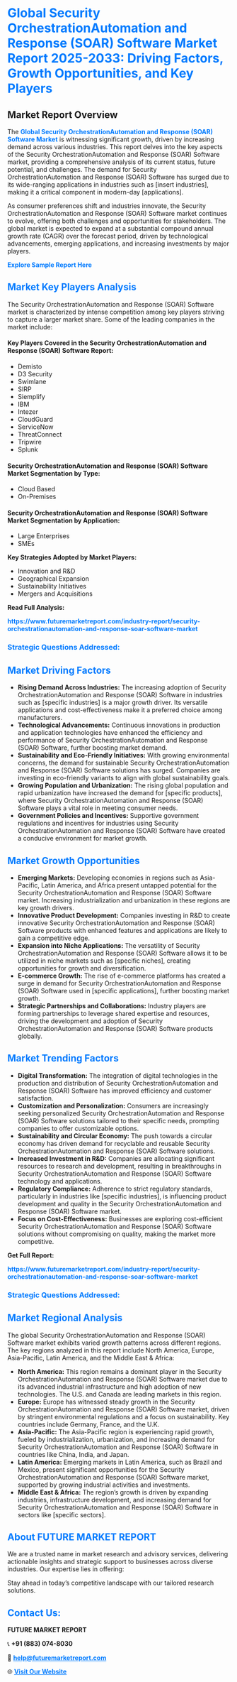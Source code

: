 <h1 style="color: #007BFF;">Global Security OrchestrationAutomation and Response (SOAR) Software Market Report 2025-2033: Driving Factors, Growth Opportunities, and Key Players</h1>

<section id="overview">
<h2>Market Report Overview</h2>
<p>The <a href="https://www.futuremarketreport.com/industry-report/security-orchestrationautomation-and-response-soar-software-market" style="color: #007BFF; text-decoration: none;"><strong>Global Security OrchestrationAutomation and Response (SOAR) Software Market</strong></a> is witnessing significant growth, driven by increasing demand across various industries. This report delves into the key aspects of the Security OrchestrationAutomation and Response (SOAR) Software market, providing a comprehensive analysis of its current status, future potential, and challenges. The demand for Security OrchestrationAutomation and Response (SOAR) Software has surged due to its wide-ranging applications in industries such as [insert industries], making it a critical component in modern-day [applications].</p>
<p>As consumer preferences shift and industries innovate, the Security OrchestrationAutomation and Response (SOAR) Software market continues to evolve, offering both challenges and opportunities for stakeholders. The global market is expected to expand at a substantial compound annual growth rate (CAGR) over the forecast period, driven by technological advancements, emerging applications, and increasing investments by major players.</p>
</section>

<section id="overview">
<p><a href="https://www.futuremarketreport.com/request-sample/reportId=25923" style="color: #007BFF; text-decoration: none;"><strong>Explore Sample Report Here</strong></a></p>
</section>

<section id="key-players">
<h2 style="color: #007BFF;">Market Key Players Analysis</h2>
<p>The Security OrchestrationAutomation and Response (SOAR) Software market is characterized by intense competition among key players striving to capture a larger market share. Some of the leading companies in the market include:</p>
<h4>Key Players Covered in the Security OrchestrationAutomation and Response (SOAR) Software Report:</h4>
<ul><li>Demisto</li><li>D3 Security</li><li>Swimlane</li><li>SIRP</li><li>Siemplify</li><li>IBM</li><li>Intezer</li><li>CloudGuard</li><li>ServiceNow</li><li>ThreatConnect</li><li>Tripwire</li><li>Splunk</li></ul>
<h4>Security OrchestrationAutomation and Response (SOAR) Software Market Segmentation by Type:</h4>
<ul><li>Cloud Based</li><li>On-Premises</li></ul>

<h4>Security OrchestrationAutomation and Response (SOAR) Software Market Segmentation by Application:</h4>
<ul><li>Large Enterprises</li><li>SMEs</li></ul>
<p><strong>Key Strategies Adopted by Market Players:</strong></p>
<ul>
<li>Innovation and R&D</li>
<li>Geographical Expansion</li>
<li>Sustainability Initiatives</li>
<li>Mergers and Acquisitions</li>
</ul>
</section>

<section>
<p><strong>Read Full Analysis: </strong></p><a href="https://www.futuremarketreport.com/industry-report/security-orchestrationautomation-and-response-soar-software-market" style="color: #007BFF; text-decoration: none;"><strong>https://www.futuremarketreport.com/industry-report/security-orchestrationautomation-and-response-soar-software-market</strong></a>
<h3 style="color: #007BFF;">Strategic Questions Addressed:</h3>
</section>

<section id="driving-factors">
<h2 style="color: #007BFF;">Market Driving Factors</h2>
<ul>
<li><strong>Rising Demand Across Industries:</strong> The increasing adoption of Security OrchestrationAutomation and Response (SOAR) Software in industries such as [specific industries] is a major growth driver. Its versatile applications and cost-effectiveness make it a preferred choice among manufacturers.</li>
<li><strong>Technological Advancements:</strong> Continuous innovations in production and application technologies have enhanced the efficiency and performance of Security OrchestrationAutomation and Response (SOAR) Software, further boosting market demand.</li>
<li><strong>Sustainability and Eco-Friendly Initiatives:</strong> With growing environmental concerns, the demand for sustainable Security OrchestrationAutomation and Response (SOAR) Software solutions has surged. Companies are investing in eco-friendly variants to align with global sustainability goals.</li>
<li><strong>Growing Population and Urbanization:</strong> The rising global population and rapid urbanization have increased the demand for [specific products], where Security OrchestrationAutomation and Response (SOAR) Software plays a vital role in meeting consumer needs.</li>
<li><strong>Government Policies and Incentives:</strong> Supportive government regulations and incentives for industries using Security OrchestrationAutomation and Response (SOAR) Software have created a conducive environment for market growth.</li>
</ul>
</section>

<section id="growth-opportunities">
<h2 style="color: #007BFF;">Market Growth Opportunities</h2>
<ul>
<li><strong>Emerging Markets:</strong> Developing economies in regions such as Asia-Pacific, Latin America, and Africa present untapped potential for the Security OrchestrationAutomation and Response (SOAR) Software market. Increasing industrialization and urbanization in these regions are key growth drivers.</li>
<li><strong>Innovative Product Development:</strong> Companies investing in R&D to create innovative Security OrchestrationAutomation and Response (SOAR) Software products with enhanced features and applications are likely to gain a competitive edge.</li>
<li><strong>Expansion into Niche Applications:</strong> The versatility of Security OrchestrationAutomation and Response (SOAR) Software allows it to be utilized in niche markets such as [specific niches], creating opportunities for growth and diversification.</li>
<li><strong>E-commerce Growth:</strong> The rise of e-commerce platforms has created a surge in demand for Security OrchestrationAutomation and Response (SOAR) Software used in [specific applications], further boosting market growth.</li>
<li><strong>Strategic Partnerships and Collaborations:</strong> Industry players are forming partnerships to leverage shared expertise and resources, driving the development and adoption of Security OrchestrationAutomation and Response (SOAR) Software products globally.</li>
</ul>
</section>

<section id="trending-factors">
<h2 style="color: #007BFF;">Market Trending Factors</h2>
<ul>
<li><strong>Digital Transformation:</strong> The integration of digital technologies in the production and distribution of Security OrchestrationAutomation and Response (SOAR) Software has improved efficiency and customer satisfaction.</li>
<li><strong>Customization and Personalization:</strong> Consumers are increasingly seeking personalized Security OrchestrationAutomation and Response (SOAR) Software solutions tailored to their specific needs, prompting companies to offer customizable options.</li>
<li><strong>Sustainability and Circular Economy:</strong> The push towards a circular economy has driven demand for recyclable and reusable Security OrchestrationAutomation and Response (SOAR) Software solutions.</li>
<li><strong>Increased Investment in R&D:</strong> Companies are allocating significant resources to research and development, resulting in breakthroughs in Security OrchestrationAutomation and Response (SOAR) Software technology and applications.</li>
<li><strong>Regulatory Compliance:</strong> Adherence to strict regulatory standards, particularly in industries like [specific industries], is influencing product development and quality in the Security OrchestrationAutomation and Response (SOAR) Software market.</li>
<li><strong>Focus on Cost-Effectiveness:</strong> Businesses are exploring cost-efficient Security OrchestrationAutomation and Response (SOAR) Software solutions without compromising on quality, making the market more competitive.</li>
</ul>
</section>

<section>
<p><strong>Get Full Report: </strong></p><a href="https://www.futuremarketreport.com/industry-report/security-orchestrationautomation-and-response-soar-software-market" style="color: #007BFF; text-decoration: none;"><strong>https://www.futuremarketreport.com/industry-report/security-orchestrationautomation-and-response-soar-software-market</strong></a>
<h3 style="color: #007BFF;">Strategic Questions Addressed:</h3>
</section>


<section id="regional-analysis">
<h2 style="color: #007BFF;">Market Regional Analysis</h2>
<p>The global Security OrchestrationAutomation and Response (SOAR) Software market exhibits varied growth patterns across different regions. The key regions analyzed in this report include North America, Europe, Asia-Pacific, Latin America, and the Middle East & Africa:</p>
<ul>
<li><strong>North America:</strong> This region remains a dominant player in the Security OrchestrationAutomation and Response (SOAR) Software market due to its advanced industrial infrastructure and high adoption of new technologies. The U.S. and Canada are leading markets in this region.</li>
<li><strong>Europe:</strong> Europe has witnessed steady growth in the Security OrchestrationAutomation and Response (SOAR) Software market, driven by stringent environmental regulations and a focus on sustainability. Key countries include Germany, France, and the U.K.</li>
<li><strong>Asia-Pacific:</strong> The Asia-Pacific region is experiencing rapid growth, fueled by industrialization, urbanization, and increasing demand for Security OrchestrationAutomation and Response (SOAR) Software in countries like China, India, and Japan.</li>
<li><strong>Latin America:</strong> Emerging markets in Latin America, such as Brazil and Mexico, present significant opportunities for the Security OrchestrationAutomation and Response (SOAR) Software market, supported by growing industrial activities and investments.</li>
<li><strong>Middle East & Africa:</strong> The region’s growth is driven by expanding industries, infrastructure development, and increasing demand for Security OrchestrationAutomation and Response (SOAR) Software in sectors like [specific sectors].</li>
</ul>
</section>

<footer>
<h2 style="color: #007BFF;">About FUTURE MARKET REPORT</h2>
<p>We are a trusted name in market research and advisory services, delivering actionable insights and strategic support to businesses across diverse industries. Our expertise lies in offering:</p>

<p>Stay ahead in today’s competitive landscape with our tailored research solutions.</p>

<h2 style="color: #007BFF;">Contact Us:</h2>
<p><strong>FUTURE MARKET REPORT</strong></p>
<p>📞 <strong>+91 (883) 074-8030</strong></p>
<p>📧 <strong><a href="mailto:help@futuremarketreport.com" style="color: #007BFF;">help@futuremarketreport.com</a></strong></p>
<p>🌐 <strong><a href="https://www.futuremarketreport.com/" style="color: #007BFF;">Visit Our Website</a></strong></p>
</footer>